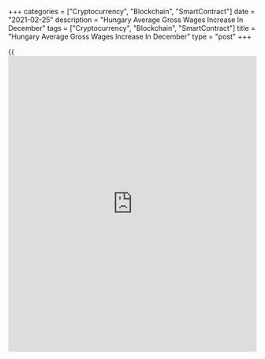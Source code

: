+++
categories = ["Cryptocurrency", "Blockchain", "SmartContract"]
date = "2021-02-25"
description = "Hungary Average Gross Wages Increase In December"
tags = ["Cryptocurrency", "Blockchain", "SmartContract"]
title = "Hungary Average Gross Wages Increase In December"
type = "post"
+++

{{<iframe id="large-banner" src="https://www.bounty.group/#slide=7.0" width="100%" height="600" scrolling="no" style="border: 0px solid rgb(216, 221, 230); border-radius: 3px;">}}

Hungary's average gross earnings increased in December, figures from the
Hungarian Central Statistical Office showed on Thursday.

Average gross earnings grew 10.6 percent year-on-year in December,
following an 8.6 percent increase in November. The latest growth was the
highest since July.

The average gross earning rose to HUF 449,442 in December from HUF
438,246 in the previous month.

Net earnings rose 10.6 percent annually in December, following a 8.6
percent in the prior month. Earnings increased to HUF 298,879 from HUF
291,433 in the preceding month.

For comments and feedback [contact](https://www.playgroundfx.com/contact/): editorial@rtt[news](https://www.letsplayfx.com/blog/forex-news-website/).com

[Economic News][1]

 **What parts of the world are seeing the best (and worst) economic
performances lately? Click[here][2] to check out our [Econ Scorecard][2]
and find out! See up-to-the-moment [ranking](https://www.playgroundfx.com/blog/crypto-exchange-ranking/)s for the best and worst
performers in [GDP][3], [unemployment rate][4], [inflation][5] and much
more.**

   1. www.rtt[news](https://www.letsplayfx.com/blog/forex-news-website/).com/Content/EconomicNews.aspx
   2. www.rtt[news](https://www.letsplayfx.com/blog/forex-news-website/).com/economic-scorecard/world-rank/retail-sales/highest-performance.aspx
   3. www.rtt[news](https://www.letsplayfx.com/blog/forex-news-website/).com/economic-scorecard/world-rank/GDP/highest-performance.aspx
   4. www.rtt[news](https://www.letsplayfx.com/blog/forex-news-website/).com/economic-scorecard/world-rank/unemployment-rate/lowest-performance.aspx
   5. www.rtt[news](https://www.letsplayfx.com/blog/forex-news-website/).com/economic-scorecard/world-rank/CPI/highest-performance.aspx